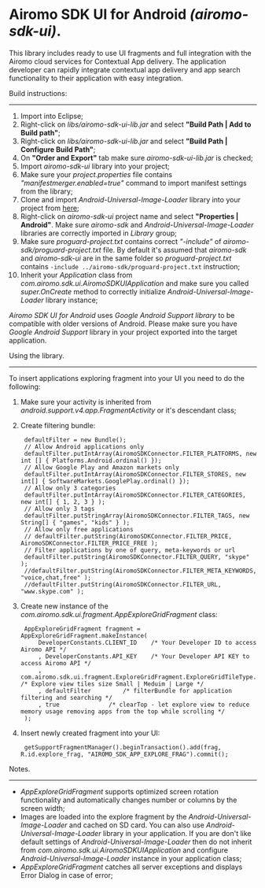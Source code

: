 Airomo SDK UI for Android *(airomo-sdk-ui)*. 
============================================

This library includes ready to use UI fragments and full integration with the Airomo cloud services for Contextual App delivery. The application developer can rapidly integrate contextual app delivery and app search functionality to their application with easy integration.

Build instructions:
___________________

1. Import into Eclipse;
2. Right-click on *libs/airomo-sdk-ui-lib.jar* and select **"Build Path | Add to Build path"**;
3. Right-click on *libs/airomo-sdk-ui-lib.jar* and select **"Build Path | Configure Build Path"**;
4. On **"Order and Export"** tab make sure *airomo-sdk-ui-lib.jar* is checked;
5. Import *airomo-sdk-ui* library into your project;
6. Make sure your *project.properties* file contains *"manifestmerger.enabled=true"* command to import manifest settings from the library;
7. Clone and import *Android-Universal-Image-Loader* library into your project from [here](https://github.com/nostra13/Android-Universal-Image-Loader);
8. Right-click on *airomo-sdk-ui* project name and select **"Properties | Android"**. Make sure *airomo-sdk* and *Android-Universal-Image-Loader* libraries are correctly imported in *Library* group;
9. Make sure *proguard-project.txt* contains correct *"-include"* of *airomo-sdk/proguard-project.txt* file. By default it's assumed that *airomo-sdk* and *airomo-sdk-ui* are in the same folder so *proguard-project.txt* contains `-include ../airomo-sdk/proguard-project.txt` instruction;
10. Inherit your *Application* class from *com.airomo.sdk.ui.AiromoSDKUIApplication* and make sure you called *super.OnCreate* method to correctly initialize *Android-Universal-Image-Loader* library instance;

*Airomo SDK UI for Android* uses *Google Android Support library* to be compatible with older versions of Android. Please make sure you have *Google Android Support* library in your project exported into the target application. 

Using the library.
__________________

To insert applications exploring fragment into your UI you need to do the following:

1. Make sure your activity is inherited from *android.support.v4.app.FragmentActivity* or it's descendant class;
2. Create filtering bundle:

		defaultFilter = new Bundle();
		// Allow Android applications only
		defaultFilter.putIntArray(AiromoSDKConnector.FILTER_PLATFORMS, new int [] { Platforms.Android.ordinal() });
		// Allow Google Play and Amazon markets only
		defaultFilter.putIntArray(AiromoSDKConnector.FILTER_STORES, new int[] { SoftwareMarkets.GooglePlay.ordinal() });
		// Allow only 3 categories
		defaultFilter.putIntArray(AiromoSDKConnector.FILTER_CATEGORIES, new int[] { 1, 2, 3 } );
		// Allow only 3 tags
		defaultFilter.putStringArray(AiromoSDKConnector.FILTER_TAGS, new String[] { "games", "kids" } );
		// Allow only free applications
		// defaultFilter.putString(AiromoSDKConnector.FILTER_PRICE, AiromoSDKConnector.FILTER_PRICE_FREE );
		// Filter applications by one of query, meta-keywords or url
		defaultFilter.putString(AiromoSDKConnector.FILTER_QUERY, "skype" );
		//defaultFilter.putString(AiromoSDKConnector.FILTER_META_KEYWORDS, "voice,chat,free" );
		//defaultFilter.putString(AiromoSDKConnector.FILTER_URL, "www.skype.com" );

3. Create new instance of the *com.airomo.sdk.ui.fragment.AppExploreGridFragment* class:

		AppExploreGridFragment fragment = AppExploreGridFragment.makeInstance(
			DeveloperConstants.CLIENT_ID	/* Your Developer ID to access Airomo API */
			, DeveloperConstants.API_KEY	/* Your Developer API KEY to access Airomo API */
			, com.airomo.sdk.ui.fragment.ExploreGridFragment.ExploreGridTileType.Small	/* Explore view tiles size Small | Meduim | Large */
			, defaultFilter			/* filterBundle for application filtering and searching */
			, true 				/* clearTop - let explore view to reduce memory usage removing apps from the top while scrolling */
		);

4. Insert newly created fragment into your UI:

		getSupportFragmentManager().beginTransaction().add(frag, R.id.explore_frag, "AIROMO_SDK_APP_EXPLORE_FRAG").commit();

Notes.
______

+ *AppExploreGridFragment* supports optimized screen rotation functionality and automatically changes number or columns by the screen width;
+ Images are loaded into the explore fragment by the *Android-Universal-Image-Loader* and cached on SD card. You can also use *Android-Universal-Image-Loader* library in your application. If you are don't like default settings of *Android-Universal-Image-Loader* then do not inherit from *com.airomo.sdk.ui.AiromoSDKUIApplication* and configure *Android-Universal-Image-Loader* instance in your application class;
+ *AppExploreGridFragment* catches all server exceptions and displays Error Dialog in case of error;


